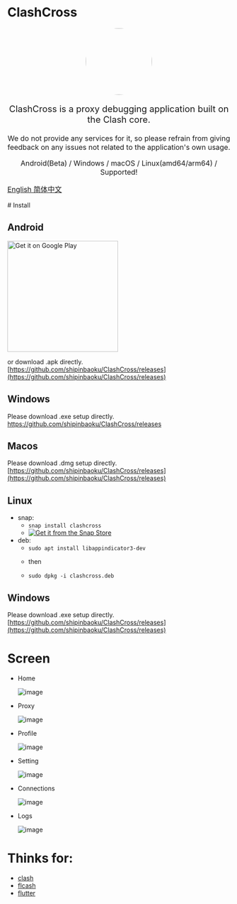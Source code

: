 # ClashCross

<p align="center"><img src="assets/images/multiclash.png" style="border-radius: 50%" width="150px"/></p>


<p align="center" style="font-size: 20px">ClashCross is a proxy debugging application built on the Clash core.</p>
<p align="center" style="font-size: 16px">We do not provide any services for it, so please refrain from giving feedback on any issues not related to the application's own usage.</p>
<p align="center" style="font-size: 16px"> Android(Beta) / Windows / macOS / Linux(amd64/arm64) / Supported!</p>
<p align="left" style="font-size: 16px"><a href="README.md">
      English
      </a><a href="README_zh.md">
      简体中文
      </a></p>
 # Install
 
## Android
<a href='https://play.google.com/store/apps/details?id=com.clashcross.clashcross&pcampaignid=pcampaignidMKT-Other-global-all-co-prtnr-py-PartBadge-Mar2515-1'><img alt='Get it on Google Play' src='https://play.google.com/intl/en_us/badges/static/images/badges/en_badge_web_generic.png' style="width:250px"/></a>

or download .apk directly. [https://github.com/shipinbaoku/ClashCross/releases](https://github.com/shipinbaoku/ClashCross/releases)
## Windows

Please download .exe setup directly. https://github.com/shipinbaoku/ClashCross/releases

## Macos

Please download .dmg setup directly. [https://github.com/shipinbaoku/ClashCross/releases](https://github.com/shipinbaoku/ClashCross/releases)

## Linux

- snap:
  - `snap install clashcross`
  - <a href="https://snapcraft.io/clashcross">
    <img alt="Get it from the Snap Store" src="https://snapcraft.io/static/images/badges/en/snap-store-white.svg" />
    </a>
- deb:
  - `sudo apt install libappindicator3-dev` 
  - <p>then</p>
  - `sudo dpkg -i clashcross.deb`
  
## Windows

Please download .exe setup directly. [https://github.com/shipinbaoku/ClashCross/releases](https://github.com/shipinbaoku/ClashCross/releases)

# Screen
- Home

  ![image](docs/screenshot/photo_2023-07-27_05-03-12.jpg)
- Proxy

  ![image](docs/screenshot/photo_2023-07-27_05-03-34.jpg)
- Profile

  ![image](docs/screenshot/photo_2023-07-27_05-03-59.jpg)
- Setting

  ![image](docs/screenshot/photo_2023-07-27_05-04-13.jpg)
- Connections

  ![image](docs/screenshot/photo_2023-07-27_05-04-24.jpg)
- Logs

  ![image](docs/screenshot/photo_2023-07-27_05-05-03.jpg)

# Thinks for:
- [clash](https://github.com/Dreamacro/clash)
- [flcash](https://github.com/Fclash/Fclash)
- [flutter](https://github.com/flutter/flutter)
